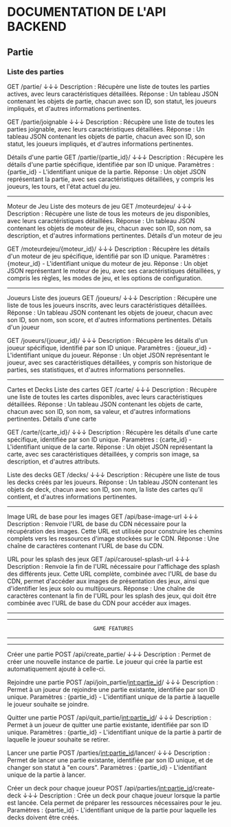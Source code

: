  # DOCUMENTATION DE L'API BACKEND

## Partie
### Liste des parties
GET /partie/
↓↓↓
Description : Récupère une liste de toutes les parties actives, avec leurs caractéristiques détaillées.
Réponse : Un tableau JSON contenant les objets de partie, chacun avec son ID, son statut, les joueurs impliqués, et d'autres informations pertinentes.

GET /partie/joignable
↓↓↓
Description : Récupère une liste de toutes les parties joignable, avec leurs caractéristiques détaillées.
Réponse : Un tableau JSON contenant les objets de partie, chacun avec son ID, son statut, les joueurs impliqués, et d'autres informations pertinentes.

Détails d'une partie
GET /partie/{partie_id}/
↓↓↓
Description : Récupère les détails d'une partie spécifique, identifiée par son ID unique.
Paramètres : {partie_id} - L'identifiant unique de la partie.
Réponse : Un objet JSON représentant la partie, avec ses caractéristiques détaillées, y compris les joueurs, les tours, et l'état actuel du jeu.

_________________________________________________________________________________________________
Moteur de Jeu
Liste des moteurs de jeu
GET /moteurdejeu/
↓↓↓
Description : Récupère une liste de tous les moteurs de jeu disponibles, avec leurs caractéristiques détaillées.
Réponse : Un tableau JSON contenant les objets de moteur de jeu, chacun avec son ID, son nom, sa description, et d'autres informations pertinentes.
Détails d'un moteur de jeu

GET /moteurdejeu/{moteur_id}/
↓↓↓
Description : Récupère les détails d'un moteur de jeu spécifique, identifié par son ID unique.
Paramètres : {moteur_id} - L'identifiant unique du moteur de jeu.
Réponse : Un objet JSON représentant le moteur de jeu, avec ses caractéristiques détaillées, y compris les règles, les modes de jeu, et les options de configuration.
_________________________________________________________________________________________________

Joueurs
Liste des joueurs
GET /joueurs/
↓↓↓
Description : Récupère une liste de tous les joueurs inscrits, avec leurs caractéristiques détaillées.
Réponse : Un tableau JSON contenant les objets de joueur, chacun avec son ID, son nom, son score, et d'autres informations pertinentes.
Détails d'un joueur

GET /joueurs/{joueur_id}/
↓↓↓
Description : Récupère les détails d'un joueur spécifique, identifié par son ID unique.
Paramètres : {joueur_id} - L'identifiant unique du joueur.
Réponse : Un objet JSON représentant le joueur, avec ses caractéristiques détaillées, y compris son historique de parties, ses statistiques, et d'autres informations personnelles.
_________________________________________________________________________________________________

Cartes et Decks
Liste des cartes
GET /carte/
↓↓↓
Description : Récupère une liste de toutes les cartes disponibles, avec leurs caractéristiques détaillées.
Réponse : Un tableau JSON contenant les objets de carte, chacun avec son ID, son nom, sa valeur, et d'autres informations pertinentes.
Détails d'une carte

GET /carte/{carte_id}/
↓↓↓
Description : Récupère les détails d'une carte spécifique, identifiée par son ID unique.
Paramètres : {carte_id} - L'identifiant unique de la carte.
Réponse : Un objet JSON représentant la carte, avec ses caractéristiques détaillées, y compris son image, sa description, et d'autres attributs.

Liste des decks
GET /decks/
↓↓↓
Description : Récupère une liste de tous les decks créés par les joueurs.
Réponse : Un tableau JSON contenant les objets de deck, chacun avec son ID, son nom, la liste des cartes qu'il contient, et d'autres informations pertinentes.
_________________________________________________________________________________________________

Image
URL de base pour les images
GET /api/base-image-url
↓↓↓
Description : Renvoie l'URL de base du CDN nécessaire pour la récupération des images. Cette URL est utilisée pour construire les chemins complets vers les ressources d'image stockées sur le CDN.
Réponse : Une chaîne de caractères contenant l'URL de base du CDN.

URL pour les splash des jeux
GET /api/carousel-splash-url
↓↓↓
Description : Renvoie la fin de l'URL nécessaire pour l'affichage des splash des différents jeux. Cette URL complète, combinée avec l'URL de base du CDN, permet d'accéder aux images de présentation des jeux, ainsi que d'identifier les jeux solo ou multijoueurs.
Réponse : Une chaîne de caractères contenant la fin de l'URL pour les splash des jeux, qui doit être combinée avec l'URL de base du CDN pour accéder aux images.

_________________________________________________________________________________________________
_________________________________________________________________________________________________
                                GAME FEATURES
_________________________________________________________________________________________________
_________________________________________________________________________________________________
Créer une partie
POST /api/create_partie/
↓↓↓
Description : Permet de créer une nouvelle instance de partie. Le joueur qui crée la partie est automatiquement ajouté à celle-ci.

Rejoindre une partie
POST /api/join_partie/<int:partie_id>/
↓↓↓
Description : Permet à un joueur de rejoindre une partie existante, identifiée par son ID unique.
Paramètres : {partie_id} - L'identifiant unique de la partie à laquelle le joueur souhaite se joindre.

Quitter une partie
POST /api/quit_partie/<int:partie_id>/
↓↓↓
Description : Permet à un joueur de quitter une partie existante, identifiée par son ID unique.
Paramètres : {partie_id} - L'identifiant unique de la partie à partir de laquelle le joueur souhaite se retirer.

Lancer une partie
POST /parties/<int:partie_id>/lancer/
↓↓↓
Description : Permet de lancer une partie existante, identifiée par son ID unique, et de changer son statut à "en cours".
Paramètres : {partie_id} - L'identifiant unique de la partie à lancer.

Créer un deck pour chaque joueur
POST /api/parties/<int:partie_id>/create-deck
↓↓↓
Description : Crée un deck pour chaque joueur lorsque la partie est lancée. Cela permet de préparer les ressources nécessaires pour le jeu.
Paramètres : {partie_id} - L'identifiant unique de la partie pour laquelle les decks doivent être créés.
